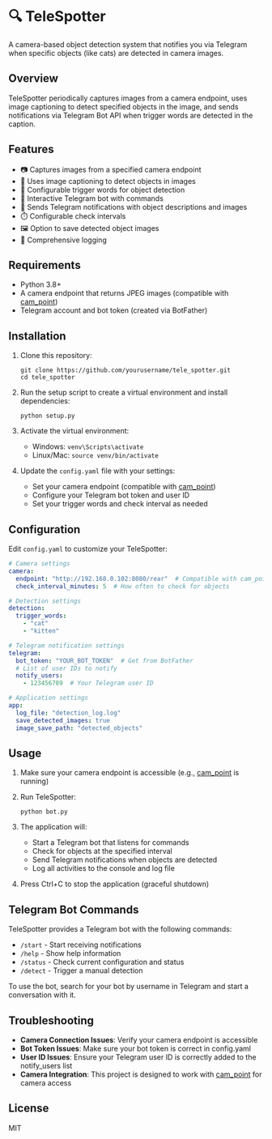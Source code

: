 # 🔍 TeleSpotter

A camera-based object detection system that notifies you via Telegram when specific objects (like cats) are detected in camera images.

## Overview

TeleSpotter periodically captures images from a camera endpoint, uses image captioning to detect specified objects in the image, and sends notifications via Telegram Bot API when trigger words are detected in the caption.

## Features

- 📷 Captures images from a specified camera endpoint
- 🤖 Uses image captioning to detect objects in images
- 🔎 Configurable trigger words for object detection
- 🤖 Interactive Telegram bot with commands
- 📱 Sends Telegram notifications with object descriptions and images
- ⏱️ Configurable check intervals
- 🖼️ Option to save detected object images
- 📝 Comprehensive logging

## Requirements

- Python 3.8+
- A camera endpoint that returns JPEG images (compatible with [cam_point](https://github.com/sanyabeast/cam_point))
- Telegram account and bot token (created via BotFather)

## Installation

1. Clone this repository:
   ```
   git clone https://github.com/yourusername/tele_spotter.git
   cd tele_spotter
   ```

2. Run the setup script to create a virtual environment and install dependencies:
   ```
   python setup.py
   ```

3. Activate the virtual environment:
   - Windows: `venv\Scripts\activate`
   - Linux/Mac: `source venv/bin/activate`

4. Update the `config.yaml` file with your settings:
   - Set your camera endpoint (compatible with [cam_point](https://github.com/sanyabeast/cam_point))
   - Configure your Telegram bot token and user ID
   - Set your trigger words and check interval as needed

## Configuration

Edit `config.yaml` to customize your TeleSpotter:

```yaml
# Camera settings
camera:
  endpoint: "http://192.168.0.102:8080/rear"  # Compatible with cam_point
  check_interval_minutes: 5  # How often to check for objects

# Detection settings
detection:
  trigger_words:
    - "cat"
    - "kitten"

# Telegram notification settings
telegram:
  bot_token: "YOUR_BOT_TOKEN"  # Get from BotFather
  # List of user IDs to notify
  notify_users:
    - 123456789  # Your Telegram user ID

# Application settings
app:
  log_file: "detection_log.log"
  save_detected_images: true
  image_save_path: "detected_objects"
```

## Usage

1. Make sure your camera endpoint is accessible (e.g., [cam_point](https://github.com/sanyabeast/cam_point) is running)
2. Run TeleSpotter:
   ```
   python bot.py
   ```

3. The application will:
   - Start a Telegram bot that listens for commands
   - Check for objects at the specified interval
   - Send Telegram notifications when objects are detected
   - Log all activities to the console and log file

4. Press Ctrl+C to stop the application (graceful shutdown)

## Telegram Bot Commands

TeleSpotter provides a Telegram bot with the following commands:

- `/start` - Start receiving notifications
- `/help` - Show help information
- `/status` - Check current configuration and status
- `/detect` - Trigger a manual detection

To use the bot, search for your bot by username in Telegram and start a conversation with it.

## Troubleshooting

- **Camera Connection Issues**: Verify your camera endpoint is accessible
- **Bot Token Issues**: Make sure your bot token is correct in config.yaml
- **User ID Issues**: Ensure your Telegram user ID is correctly added to the notify_users list
- **Camera Integration**: This project is designed to work with [cam_point](https://github.com/sanyabeast/cam_point) for camera access

## License

MIT
